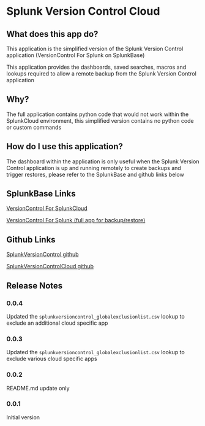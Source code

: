 # Splunk Version Control Cloud

## What does this app do?

This application is the simplified version of the Splunk Version Control application (VersionControl For Splunk on SplunkBase)

This application provides the dashboards, saved searches, macros and lookups required to allow a remote backup from the Splunk Version Control application

## Why?
The full application contains python code that would not work within the SplunkCloud environment, this simplified version contains no python code or custom commands

## How do I use this application? 

The dashboard within the application is only useful when the Splunk Version Control application is up and running remotely to create backups and trigger restores, please refer to the SplunkBase and github links below

## SplunkBase Links
[VersionControl For SplunkCloud](https://splunkbase.splunk.com/app/5061)

[VersionControl For Splunk (full app for backup/restore)](https://splunkbase.splunk.com/app/4355)

## Github Links
[SplunkVersionControl github](https://github.com/gjanders/SplunkVersionControl)

[SplunkVersionControlCloud github](https://github.com/gjanders/SplunkVersionControlCloud)

## Release Notes 
### 0.0.4
Updated the `splunkversioncontrol_globalexclusionlist.csv` lookup to exclude an additional cloud specific app

### 0.0.3
Updated the `splunkversioncontrol_globalexclusionlist.csv` lookup to exclude various cloud specific apps

### 0.0.2
README.md update only

### 0.0.1
Initial version
